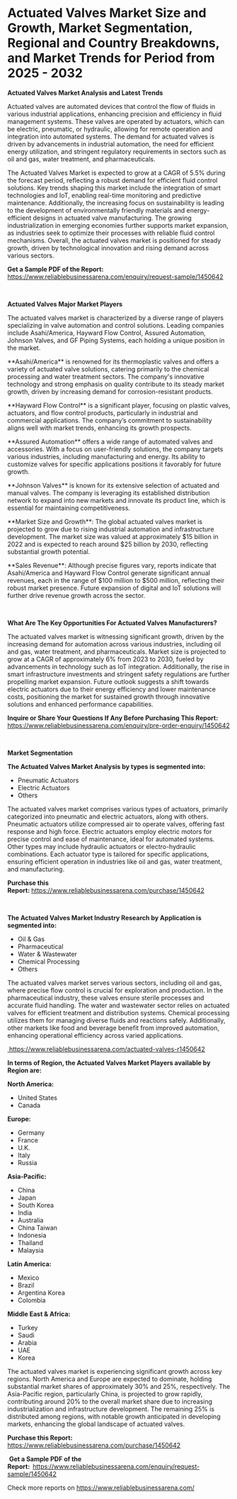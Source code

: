 <p><h1>Actuated Valves Market Size and Growth, Market Segmentation, Regional and Country Breakdowns, and Market Trends for Period from 2025 -  2032</h1></p><p><strong>Actuated Valves Market Analysis and Latest Trends</strong></p>
<p><p>Actuated valves are automated devices that control the flow of fluids in various industrial applications, enhancing precision and efficiency in fluid management systems. These valves are operated by actuators, which can be electric, pneumatic, or hydraulic, allowing for remote operation and integration into automated systems. The demand for actuated valves is driven by advancements in industrial automation, the need for efficient energy utilization, and stringent regulatory requirements in sectors such as oil and gas, water treatment, and pharmaceuticals.</p><p>The Actuated Valves Market is expected to grow at a CAGR of 5.5% during the forecast period, reflecting a robust demand for efficient fluid control solutions. Key trends shaping this market include the integration of smart technologies and IoT, enabling real-time monitoring and predictive maintenance. Additionally, the increasing focus on sustainability is leading to the development of environmentally friendly materials and energy-efficient designs in actuated valve manufacturing. The growing industrialization in emerging economies further supports market expansion, as industries seek to optimize their processes with reliable fluid control mechanisms. Overall, the actuated valves market is positioned for steady growth, driven by technological innovation and rising demand across various sectors.</p></p>
<p><strong>Get a Sample PDF of the Report:&nbsp;</strong> <a href="https://www.reliablebusinessarena.com/enquiry/request-sample/1450642?utm_campaign=3272&utm_medium=2&utm_source=Github&utm_content=ia&utm_term=24032025&utm_id=actuated-valves">https://www.reliablebusinessarena.com/enquiry/request-sample/1450642</a></p>
<p>&nbsp;</p>
<p><strong>Actuated Valves Major Market Players</strong></p>
<p><p>The actuated valves market is characterized by a diverse range of players specializing in valve automation and control solutions. Leading companies include Asahi/America, Hayward Flow Control, Assured Automation, Johnson Valves, and GF Piping Systems, each holding a unique position in the market.</p><p>**Asahi/America** is renowned for its thermoplastic valves and offers a variety of actuated valve solutions, catering primarily to the chemical processing and water treatment sectors. The company's innovative technology and strong emphasis on quality contribute to its steady market growth, driven by increasing demand for corrosion-resistant products.</p><p>**Hayward Flow Control** is a significant player, focusing on plastic valves, actuators, and flow control products, particularly in industrial and commercial applications. The company’s commitment to sustainability aligns well with market trends, enhancing its growth prospects.</p><p>**Assured Automation** offers a wide range of automated valves and accessories. With a focus on user-friendly solutions, the company targets various industries, including manufacturing and energy. Its ability to customize valves for specific applications positions it favorably for future growth.</p><p>**Johnson Valves** is known for its extensive selection of actuated and manual valves. The company is leveraging its established distribution network to expand into new markets and innovate its product line, which is essential for maintaining competitiveness.</p><p>**Market Size and Growth**: The global actuated valves market is projected to grow due to rising industrial automation and infrastructure development. The market size was valued at approximately $15 billion in 2022 and is expected to reach around $25 billion by 2030, reflecting substantial growth potential.</p><p>**Sales Revenue**: Although precise figures vary, reports indicate that Asahi/America and Hayward Flow Control generate significant annual revenues, each in the range of $100 million to $500 million, reflecting their robust market presence. Future expansion of digital and IoT solutions will further drive revenue growth across the sector.</p></p>
<p>&nbsp;</p>
<p><strong>What Are The Key Opportunities For Actuated Valves Manufacturers?</strong></p>
<p><p>The actuated valves market is witnessing significant growth, driven by the increasing demand for automation across various industries, including oil and gas, water treatment, and pharmaceuticals. Market size is projected to grow at a CAGR of approximately 6% from 2023 to 2030, fueled by advancements in technology such as IoT integration. Additionally, the rise in smart infrastructure investments and stringent safety regulations are further propelling market expansion. Future outlook suggests a shift towards electric actuators due to their energy efficiency and lower maintenance costs, positioning the market for sustained growth through innovative solutions and enhanced performance capabilities.</p></p>
<p><strong>Inquire or Share Your Questions If Any Before Purchasing This Report:</strong> <a href="https://www.reliablebusinessarena.com/enquiry/pre-order-enquiry/1450642?utm_campaign=3272&utm_medium=2&utm_source=Github&utm_content=ia&utm_term=24032025&utm_id=actuated-valves">https://www.reliablebusinessarena.com/enquiry/pre-order-enquiry/1450642</a></p>
<p>&nbsp;</p>
<p><strong>Market Segmentation</strong></p>
<p><strong>The Actuated Valves Market Analysis by types is segmented into:</strong></p>
<p><ul><li>Pneumatic Actuators</li><li>Electric Actuators</li><li>Others</li></ul></p>
<p><p>The actuated valves market comprises various types of actuators, primarily categorized into pneumatic and electric actuators, along with others. Pneumatic actuators utilize compressed air to operate valves, offering fast response and high force. Electric actuators employ electric motors for precise control and ease of maintenance, ideal for automated systems. Other types may include hydraulic actuators or electro-hydraulic combinations. Each actuator type is tailored for specific applications, ensuring efficient operation in industries like oil and gas, water treatment, and manufacturing.</p></p>
<p><strong>Purchase this Report:&nbsp;</strong><a href="https://www.reliablebusinessarena.com/purchase/1450642?utm_campaign=3272&utm_medium=2&utm_source=Github&utm_content=ia&utm_term=24032025&utm_id=actuated-valves">https://www.reliablebusinessarena.com/purchase/1450642</a></p>
<p>&nbsp;</p>
<p><strong>The Actuated Valves Market Industry Research by Application is segmented into:</strong></p>
<p><ul><li>Oil & Gas</li><li>Pharmaceutical</li><li>Water & Wastewater</li><li>Chemical Processing</li><li>Others</li></ul></p>
<p><p>The actuated valves market serves various sectors, including oil and gas, where precise flow control is crucial for exploration and production. In the pharmaceutical industry, these valves ensure sterile processes and accurate fluid handling. The water and wastewater sector relies on actuated valves for efficient treatment and distribution systems. Chemical processing utilizes them for managing diverse fluids and reactions safely. Additionally, other markets like food and beverage benefit from improved automation, enhancing operational efficiency across varied applications.</p></p>
<p><a href="https://www.reliablebusinessarena.com/actuated-valves-r1450642?utm_campaign=3272&utm_medium=2&utm_source=Github&utm_content=ia&utm_term=24032025&utm_id=actuated-valves">&nbsp;https://www.reliablebusinessarena.com/actuated-valves-r1450642</a></p>
<p><strong>In terms of Region, the Actuated Valves Market Players available by Region are:</strong></p>
<p>
    <p> <strong> North America: </strong>
        <ul>
            <li>United States</li>
            <li>Canada</li>
        </ul>
        </p> 
    <p> <strong> Europe: </strong>
        <ul>
            <li>Germany</li>
            <li>France</li>
            <li>U.K.</li>
            <li>Italy</li>
            <li>Russia</li>
        </ul>
        </p> 
    <p> <strong> Asia-Pacific: </strong>
        <ul>
            <li>China</li>
            <li>Japan</li>
            <li>South Korea</li>
            <li>India</li>
            <li>Australia</li>
            <li>China Taiwan</li>
            <li>Indonesia</li>
            <li>Thailand</li>
            <li>Malaysia</li>
        </ul>
        </p> 
    <p> <strong> Latin America: </strong>
        <ul>
            <li>Mexico</li>
            <li>Brazil</li>
            <li>Argentina Korea</li>
            <li>Colombia</li>
        </ul>
        </p> 
    <p> <strong> Middle East & Africa: </strong>
        <ul>
            <li>Turkey</li>
            <li>Saudi</li>
            <li>Arabia</li>
            <li>UAE</li>
            <li>Korea</li>
        </ul>
    </p>
    </p>
<p><p>The actuated valves market is experiencing significant growth across key regions. North America and Europe are expected to dominate, holding substantial market shares of approximately 30% and 25%, respectively. The Asia-Pacific region, particularly China, is projected to grow rapidly, contributing around 20% to the overall market share due to increasing industrialization and infrastructure development. The remaining 25% is distributed among regions, with notable growth anticipated in developing markets, enhancing the global landscape of actuated valves.</p></p>
<p><strong>Purchase this Report: </strong><a href="https://www.reliablebusinessarena.com/purchase/1450642?utm_campaign=3272&utm_medium=2&utm_source=Github&utm_content=ia&utm_term=24032025&utm_id=actuated-valves">https://www.reliablebusinessarena.com/purchase/1450642</a></p>
<p>&nbsp;<strong>Get a Sample PDF of the Report:&nbsp;&nbsp;</strong><a href="https://www.reliablebusinessarena.com/enquiry/request-sample/1450642?utm_campaign=3272&utm_medium=2&utm_source=Github&utm_content=ia&utm_term=24032025&utm_id=actuated-valves">https://www.reliablebusinessarena.com/enquiry/request-sample/1450642</a></p>
<p><strong></strong></p>
<p>Check more reports on <a href="https://www.reliablebusinessarena.com/?utm_campaign=3272&utm_medium=2&utm_source=Github&utm_content=ia&utm_term=24032025&utm_id=actuated-valves">https://www.reliablebusinessarena.com/</a></p>